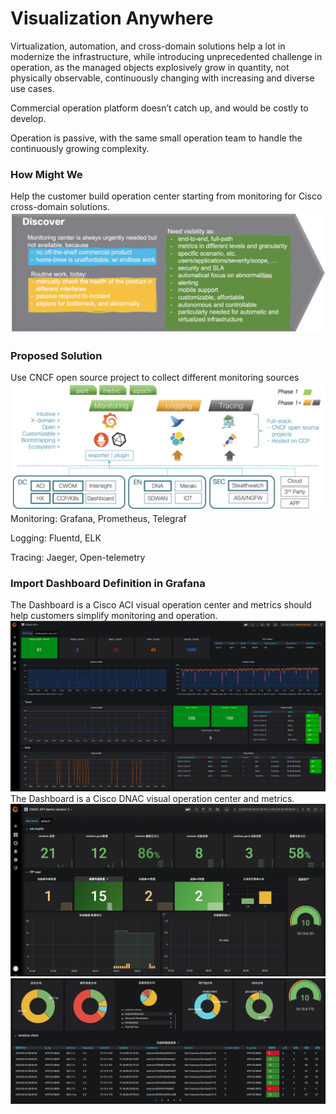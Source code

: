 # Visualization Anywhere
Virtualization, automation, and cross-domain solutions help a lot in modernize the infrastructure, while introducing unprecedented challenge in operation, as the managed objects explosively grow in quantity, not physically observable, continuously changing with increasing and diverse use cases.

Commercial operation platform doesn’t catch up, and would be costly to develop.

Operation is passive, with the same small operation team to handle the continuously growing complexity.

### How Might We
Help the customer build operation center starting from monitoring for Cisco cross-domain solutions.
![json](images/Discover1.png?raw=true "Import JSON")

### Proposed Solution
Use CNCF open source project to collect different monitoring sources
![json](images/Explore.png?raw=true "Import JSON")
Monitoring: Grafana, Prometheus, Telegraf

Logging: Fluentd, ELK

Tracing: Jaeger, Open-telemetry

### Import Dashboard Definition in Grafana
The Dashboard is a Cisco ACI visual operation center and metrics should help customers simplify monitoring and operation.
![json](images/ACI.png?raw=true "Import JSON")
The Dashboard is a Cisco DNAC visual operation center and metrics.
![json](images/DNAC1.png?raw=true "Import JSON")
![json](images/DNAC2.png?raw=true "Import JSON")

